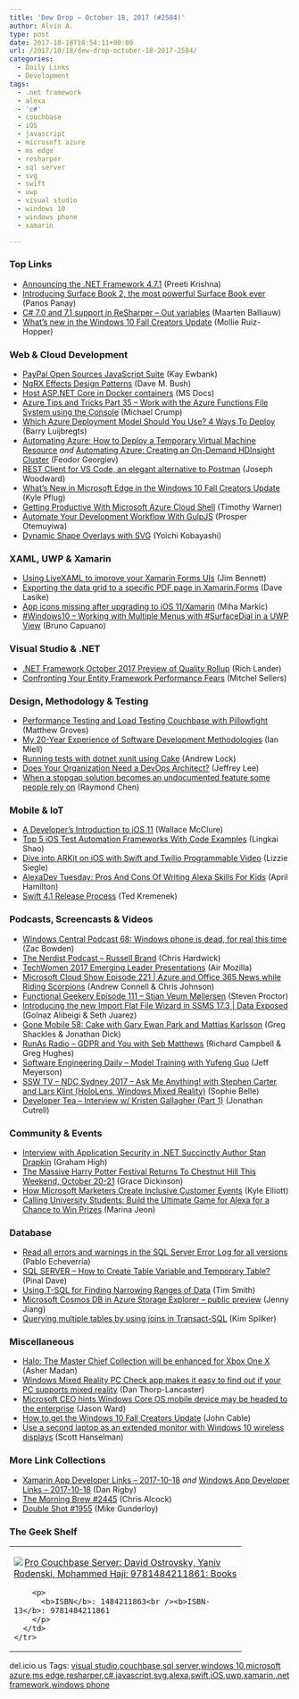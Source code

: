 ```yaml
---
title: 'Dew Drop – October 18, 2017 (#2584)'
author: Alvin A.
type: post
date: 2017-10-18T10:54:11+00:00
url: /2017/10/18/dew-drop-october-18-2017-2584/
categories:
  - Daily Links
  - Development
tags:
  - .net framework
  - alexa
  - 'c#'
  - couchbase
  - iOS
  - javascript
  - microsoft azure
  - ms edge
  - resharper
  - sql server
  - svg
  - swift
  - uwp
  - visual studio
  - windows 10
  - windows phone
  - xamarin

---
```

### <a name="top"></a>Top Links

  * <a href="https://blogs.msdn.microsoft.com/dotnet/2017/10/17/announcing-the-net-framework-4-7-1/" target="_blank">Announcing the .NET Framework 4.7.1</a> (Preeti Krishna)
  * <a href="http://blogs.windows.com/devices/2017/10/17/introducing-surface-book-2-the-most-powerful-surface-book-ever/?WT.mc_id=DX_MVP4025064" target="_blank">Introducing Surface Book 2, the most powerful Surface Book ever</a> (Panos Panay)
  * <a href="https://blog.jetbrains.com/dotnet/2017/10/17/c-7-0-7-1-support-resharper-outvariables/" target="_blank">C# 7.0 and 7.1 support in ReSharper – Out variables</a> (Maarten Balliauw)
  * <a href="http://blogs.windows.com/windowsexperience/2017/10/17/whats-new-windows-10-fall-creators-update/?WT.mc_id=DX_MVP4025064" target="_blank">What’s new in the Windows 10 Fall Creators Update</a> (Mollie Ruiz-Hopper)



### <a name="web"></a>Web & Cloud Development

  * <a href="http://www.i-programmer.info/news/167-javascript/11223-paypal-open-sources-javascript-suite.html" target="_blank">PayPal Open Sources JavaScript Suite</a> (Kay Ewbank)
  * <a href="https://blog.dmbcllc.com/fail-tests-gracefully/" target="_blank">NgRX Effects Design Patterns</a> (Dave M. Bush)
  * <a href="https://docs.microsoft.com/en-us/aspnet/core/publishing/docker" target="_blank">Host ASP.NET Core in Docker containers</a> (MS Docs)
  * <a href="https://www.michaelcrump.net/azure-tips-and-tricks35/" target="_blank">Azure Tips and Tricks Part 35 &#8211; Work with the Azure Functions File System using the Console</a> (Michael Crump)
  * <a href="https://stackify.com/azure-deployment-models/" target="_blank">Which Azure Deployment Model Should You Use? 4 Ways To Deploy</a> (Barry Luijbregts)
  * <a href="https://www.red-gate.com/simple-talk/cloud/infrastructure-as-a-service/automating-azure-deploy-temporary-virtual-machine-resource/" target="_blank">Automating Azure: How to Deploy a Temporary Virtual Machine Resource</a> _and_ <a href="https://www.red-gate.com/simple-talk/cloud/infrastructure-as-a-service/automating-azure-creating-demand-hdinsight-cluster/" target="_blank">Automating Azure: Creating an On-Demand HDInsight Cluster</a> (Feodor Georgiev)
  * <a href="http://josephwoodward.co.uk/2017/10/rest-%20client-for-vs-Code-an-elegant-alternative-postman" target="_blank">REST Client for VS Code, an elegant alternative to Postman</a> (Joseph Woodward)
  * <a href="http://blogs.windows.com/msedgedev/2017/10/17/edgehtml-16-fall-creators-update/?WT.mc_id=DX_MVP4025064" target="_blank">What’s New in Microsoft Edge in the Windows 10 Fall Creators Update</a> (Kyle Pflug)
  * <a href="https://blogs.msdn.microsoft.com/mvpawardprogram/2017/10/17/microsoft-azure-cloud-shell/" target="_blank">Getting Productive With Microsoft Azure Cloud Shell</a> (Timothy Warner)
  * <a href="https://auth0.com/blog/automate-your-development-workflow-with-gulpjs/" target="_blank">Automate Your Development Workflow With GulpJS</a> (Prosper Otemuyiwa)
  * <a href="http://feedproxy.google.com/~r/tympanus/~3/Wm5XKeRCXqI/" target="_blank">Dynamic Shape Overlays with SVG</a> (Yoichi Kobayashi)



### <a name="silverlight"></a>XAML, UWP & Xamarin

  * <a href="https://www.jimbobbennett.io/using-livexaml-to-improve-your-xamarin-forms-uis/" target="_blank">Using LiveXAML to improve your Xamarin Forms UIs</a> (Jim Bennett)
  * <a href="https://www.syncfusion.com/blogs/post/exporting-the-data-grid-to-a-specific-pdf-page-in-xamarin-forms.aspx" target="_blank">Exporting the data grid to a specific PDF page in Xamarin.Forms</a> (Dave Lasike)
  * <a href="http://feedproxy.google.com/~r/RighthandBlogs/~3/3slOaiZEJwg/post.aspx" target="_blank">App icons missing after upgrading to iOS 11/Xamarin</a> (Miha Markic)
  * <a href="http://feedproxy.google.com/~r/elbruno/~3/nx8J9tT28_U/" target="_blank">#Windows10 – Working with Multiple Menus with #SurfaceDial in a UWP View</a> (Bruno Capuano)



### <a name="dotnet"></a>Visual Studio & .NET

  * <a href="https://blogs.msdn.microsoft.com/dotnet/2017/10/17/net-framework-october-2017-preview-of-quality-rollup/" target="_blank">.NET Framework October 2017 Preview of Quality Rollup</a> (Rich Lander)
  * <a href="https://mitchelsellers.com/blogs/2017/10/17/confronting-your-entity-framework-performance-fears" target="_blank">Confronting Your Entity Framework Performance Fears</a> (Mitchel Sellers)



### <a name="design"></a>Design, Methodology & Testing

  * <a href="http://feedproxy.google.com/~r/CrossCuttingConcerns/~3/lPjqZiXb8qw/Performance-Testing-Couchbase-Pillowfight" target="_blank">Performance Testing and Load Testing Couchbase with Pillowfight</a> (Matthew Groves)
  * <a href="https://zwischenzugs.wordpress.com/2017/10/15/my-20-year-experience-of-software-development-methodologies/" target="_blank">My 20-Year Experience of Software Development Methodologies</a> (Ian Miell)
  * <a href="https://andrewlock.net/running-tests-with-dotnet-xunit-using-cake/" target="_blank">Running tests with dotnet xunit using Cake</a> (Andrew Lock)
  * <a href="https://dzone.com/articles/does-your-organization-need-a-devops-architect?utm_medium=feed&utm_source=feedpress.me&utm_campaign=Feed%3A+dzone%2Fdevops" target="_blank">Does Your Organization Need a DevOps Architect?</a> (Jeffrey Lee)
  * <a href="https://blogs.msdn.microsoft.com/oldnewthing/20171017-00/?p=97236" target="_blank">When a stopgap solution becomes an undocumented feature some people rely on</a> (Raymond Chen)



### <a name="mobile"></a>Mobile & IoT

  * <a href="https://visualstudiomagazine.com/articles/2017/10/01/introduction-to-ios-11.aspx" target="_blank">A Developer&#8217;s Introduction to iOS 11</a> (Wallace McClure)
  * <a href="https://dzone.com/articles/top-5-ios-test-automation-frameworks-with-code-exa?utm_medium=feed&utm_source=feedpress.me&utm_campaign=Feed%3A+dzone%2Fmobile" target="_blank">Top 5 iOS Test Automation Frameworks With Code Examples</a> (Lingkai Shao)
  * <a href="https://twilioinc.wpengine.com/2017/10/ios-arkit-swift-twilio-programmable-video.html" target="_blank">Dive into ARKit on iOS with Swift and Twilio Programmable Video</a> (Lizzie Siegle)
  * <a href="https://lovemyecho.com/2017/10/17/alexadev-tuesday-pros-cons-writing-alexa-skills-kids/" target="_blank">AlexaDev Tuesday: Pros And Cons Of Writing Alexa Skills For Kids</a> (April Hamilton)
  * <a href="https://swift.org/blog/swift-4-1-release-process/" target="_blank">Swift 4.1 Release Process</a> (Ted Kremenek)



### <a name="podcasts"></a>Podcasts, Screencasts & Videos

  * <a href="http://feedproxy.google.com/~r/wmexperts/~3/83m-BPM7FnU/windows-central-podcast-68" target="_blank">Windows Central Podcast 68: Windows phone is dead, for real this time</a> (Zac Bowden)
  * <a href="http://nerdist.nerdistind.libsynpro.com/russell-brand" target="_blank">The Nerdist Podcast &#8211; Russell Brand</a> (Chris Hardwick)
  * <a href="https://air.mozilla.org/techwomen-2017-emerging-leader-presentations/" target="_blank">TechWomen 2017 Emerging Leader Presentations</a> (Air Mozilla)
  * <a href="http://feeds.microsoftcloudshow.com/~r/microsoftcloudshowepisodes/~3/5BJ6OHpBNMk/221-azure-and-office-365-news-while-riding-scorpions" target="_blank">Microsoft Cloud Show Episode 221 | Azure and Office 365 News while Riding Scorpions</a> (Andrew Connell & Chris Johnson)
  * <a href="https://www.functionalgeekery.com/episode-111-stian-veum-mollersen/" target="_blank">Functional Geekery Episode 111 – Stian Veum Møllersen</a> (Steven Proctor)
  * <a href="https://channel9.msdn.com/Shows/Data-Exposed/Introducing-the-new-Import-Flat-File-Wizard-in-SSMS-173?WT.mc_id=DX_MVP4025064" target="_blank">Introducing the new Import Flat File Wizard in SSMS 17.3 | Data Exposed</a> (Golnaz Alibeigi & Seth Juarez)
  * <a href="https://tracking.feedpress.it/link/8084/7113904" target="_blank">Gone Mobile 58: Cake with Gary Ewan Park and Mattias Karlsson</a> (Greg Shackles & Jonathan Dick)
  * <a href="http://feedproxy.google.com/~r/RunaAsRadioWma/~3/6TCwkV-HVoM/default.aspx" target="_blank">RunAs Radio &#8211; GDPR and You with Seb Matthews</a> (Richard Campbell & Greg Hughes)
  * <a href="https://softwareengineeringdaily.com/2017/10/18/model-training-with-yufeng-guo/" target="_blank">Software Engineering Daily &#8211; Model Training with Yufeng Guo</a> (Jeff Meyerson)
  * <a href="https://tv.ssw.com/7342/ndc-sydney-2017-ask-me-anything-with-stephen-carter-and-lars-klint-hololens-windows-mixed-reality" target="_blank">SSW TV &#8211; NDC Sydney 2017 – Ask Me Anything! with Stephen Carter and Lars Klint (HoloLens, Windows Mixed Reality)</a> (Sophie Belle)
  * <a href="http://developertea.simplecast.fm/497f5053" target="_blank">Developer Tea &#8211; Interview w/ Kristen Gallagher (Part 1)</a> (Jonathan Cutrell)



### <a name="events"></a>Community & Events

  * <a href="https://www.syncfusion.com/blogs/post/interview-with-application-security-in-net-succinctly-author-stan-drapkin.aspx" target="_blank">Interview with Application Security in .NET Succinctly Author Stan Drapkin</a> (Graham High)
  * <a href="http://www.uwishunu.com/2017/10/massive-harry-potter-festival-returns-chestnut-hill-weekend-october-20-21/" target="_blank">The Massive Harry Potter Festival Returns To Chestnut Hill This Weekend, October 20-21</a> (Grace Dickinson)
  * <a href="https://enterprise.microsoft.com/en-us/articles/blog/microsoft-in-business/how-microsoft-marketers-create-inclusive-customer-events/" target="_blank">How Microsoft Marketers Create Inclusive Customer Events</a> (Kyle Elliott)
  * <a href="https://developer.amazon.com/blogs/alexa/post/a7a357ac-376b-4988-b04a-20650d90ff2a/university-students-build-the-ultimate-game-for-amazon-alexa-to-win-1-000-and-an-echo" target="_blank">Calling University Students: Build the Ultimate Game for Alexa for a Chance to Win Prizes</a> (Marina Jeon)



### <a name="sql"></a>Database

  * <a href="http://feedproxy.google.com/~r/MSSQLTips-LatestSqlServerTips/~3/WuDOlnrkWpY/tip.asp" target="_blank">Read all errors and warnings in the SQL Server Error Log for all versions</a> (Pablo Echeverria)
  * <a href="https://blog.sqlauthority.com/2017/10/18/sql-server-create-table-variable-temporary-table/" target="_blank">SQL SERVER – How to Create Table Variable and Temporary Table?</a> (Pinal Dave)
  * <a href="http://feedproxy.google.com/~r/MSSQLTips-LatestSqlServerTips/~3/1cgvLSF_BKY/tip.asp" target="_blank">Using T-SQL for Finding Narrowing Ranges of Data</a> (Tim Smith)
  * <a href="https://azure.microsoft.com/blog/microsoft-cosmos-db-in-azure-storage-explorer-preview/" target="_blank">Microsoft Cosmos DB in Azure Storage Explorer – public preview</a> (Jenny Jiang)
  * <a href="https://blogs.msdn.microsoft.com/microsoft_press/2017/10/17/querying-multiple-tables-by-using-joins-in-transact-sql/" target="_blank">Querying multiple tables by using joins in Transact-SQL</a> (Kim Spilker)



### <a name="misc"></a>Miscellaneous

  * <a href="http://feedproxy.google.com/~r/wmexperts/~3/zySVQ2loe38/halo-master-chief-collection-will-be-enhanced-xbox-one-x" target="_blank">Halo: The Master Chief Collection will be enhanced for Xbox One X</a> (Asher Madan)
  * <a href="http://feedproxy.google.com/~r/wmexperts/~3/2mdYU4Sl_YY/new-windows-mixed-reality-pc-check-app-now-available-windows-store" target="_blank">Windows Mixed Reality PC Check app makes it easy to find out if your PC supports mixed reality</a> (Dan Thorp-Lancaster)
  * <a href="http://feedproxy.google.com/~r/wmexperts/~3/-jR2iGV6uKc/microsoft-ceo-hints-mobile-device-may-be-headed-enterprise" target="_blank">Microsoft CEO hints Windows Core OS mobile device may be headed to the enterprise</a> (Jason Ward)
  * <a href="http://blogs.windows.com/windowsexperience/2017/10/17/get-windows-10-fall-creators-update/?WT.mc_id=DX_MVP4025064" target="_blank">How to get the Windows 10 Fall Creators Update</a> (John Cable)
  * <a href="http://feeds.hanselman.com/~/473229872/0/scotthanselman~Use-a-second-laptop-as-an-extended-monitor-with-Windows-wireless-displays.aspx" target="_blank">Use a second laptop as an extended monitor with Windows 10 wireless displays</a> (Scott Hanselman)



### <a name="links"></a>More Link Collections

  * <a href="https://www.allaboutxamarin.com/2017/10/xamarin-app-developer-links-2017-10-18/" target="_blank">Xamarin App Developer Links &#8211; 2017-10-18</a> _and_ <a href="https://www.windowsappdev.com/2017/10/windows-app-developer-links-2017-10-18/" target="_blank">Windows App Developer Links &#8211; 2017-10-18</a> (Dan Rigby)
  * <a href="http://feedproxy.google.com/~r/ReflectivePerspective/~3/hMELOWVwmbk/" target="_blank">The Morning Brew #2445</a> (Chris Alcock)
  * <a href="https://afreshcup.com/home/2017/10/18/double-shot-1955.html" target="_blank">Double Shot #1955</a> (Mike Gunderloy)



### <a name="shelf"></a>The Geek Shelf

<div class="wlWriterEditableSmartContent" id="scid:7dc1bd33-94bd-46fd-a20b-0131235bcd47:b90183db-d2ae-4e71-bcdc-2becd4209da2" style="margin: 0px; padding: 0px; float: none; display: inline;">
  <table cellspacing="0" cellpadding="2" width="400" border="0" unselectable="on">
    <tr>
      <td valign="top" width="400">
        <p>
          <a title="Pro Couchbase Server: David Ostrovsky, Yaniv Rodenski, Mohammed Haji: 9781484211861: Books" href="http://www.amazon.com/exec/obidos/ASIN/1484211863/amavin-20"><img data-recalc-dims="1" decoding="async" src="https://i0.wp.com/images-na.ssl-images-amazon.com/images/I/41bWNfEUxSL._AC_US218_.jpg?w=660&#038;ssl=1" border="0" align="left" style="float:left" />Pro Couchbase Server: David Ostrovsky, Yaniv Rodenski, Mohammed Haji: 9781484211861: Books</a>
        </p>
        
        <p>
          <b>ISBN</b>: 1484211863<br /><b>ISBN-13</b>: 9781484211861
        </p>
      </td>
    </tr>
  </table>
</div>



<div class="wlWriterEditableSmartContent" id="scid:77ECF5F8-D252-44F5-B4EB-D463C5396A79:dd1a36b4-b393-4c2f-a384-6567bbae796f" style="margin: 0px; padding: 0px; float: none; display: inline;">
  del.icio.us Tags: <a href="http://del.icio.us/popular/visual+studio" rel="tag">visual studio</a>,<a href="http://del.icio.us/popular/couchbase" rel="tag">couchbase</a>,<a href="http://del.icio.us/popular/sql+server" rel="tag">sql server</a>,<a href="http://del.icio.us/popular/windows+10" rel="tag">windows 10</a>,<a href="http://del.icio.us/popular/microsoft+azure" rel="tag">microsoft azure</a>,<a href="http://del.icio.us/popular/ms+edge" rel="tag">ms edge</a>,<a href="http://del.icio.us/popular/resharper" rel="tag">resharper</a>,<a href="http://del.icio.us/popular/c%23" rel="tag">c#</a>,<a href="http://del.icio.us/popular/javascript" rel="tag">javascript</a>,<a href="http://del.icio.us/popular/svg" rel="tag">svg</a>,<a href="http://del.icio.us/popular/alexa" rel="tag">alexa</a>,<a href="http://del.icio.us/popular/swift" rel="tag">swift</a>,<a href="http://del.icio.us/popular/iOS" rel="tag">iOS</a>,<a href="http://del.icio.us/popular/uwp" rel="tag">uwp</a>,<a href="http://del.icio.us/popular/xamarin" rel="tag">xamarin</a>,<a href="http://del.icio.us/popular/.net+framework" rel="tag">.net framework</a>,<a href="http://del.icio.us/popular/windows+phone" rel="tag">windows phone</a>
</div>